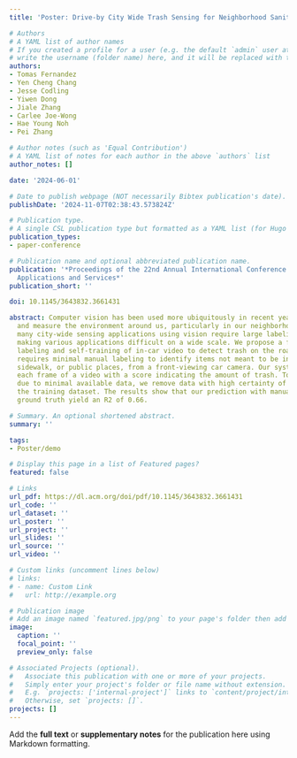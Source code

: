 ```yaml
---
title: 'Poster: Drive-by City Wide Trash Sensing for Neighborhood Sanitation Need'

# Authors
# A YAML list of author names
# If you created a profile for a user (e.g. the default `admin` user at `content/authors/admin/`), 
# write the username (folder name) here, and it will be replaced with their full name and linked to their profile.
authors:
- Tomas Fernandez
- Yen Cheng Chang
- Jesse Codling
- Yiwen Dong
- Jiale Zhang
- Carlee Joe-Wong
- Hae Young Noh
- Pei Zhang

# Author notes (such as 'Equal Contribution')
# A YAML list of notes for each author in the above `authors` list
author_notes: []

date: '2024-06-01'

# Date to publish webpage (NOT necessarily Bibtex publication's date).
publishDate: '2024-11-07T02:38:43.573824Z'

# Publication type.
# A single CSL publication type but formatted as a YAML list (for Hugo requirements).
publication_types:
- paper-conference

# Publication name and optional abbreviated publication name.
publication: '*Proceedings of the 22nd Annual International Conference on Mobile Systems,
  Applications and Services*'
publication_short: ''

doi: 10.1145/3643832.3661431

abstract: Computer vision has been used more ubiquitously in recent years to understand
  and measure the environment around us, particularly in our neighborhoods. However,
  many city-wide sensing applications using vision require large labeling efforts,
  making various applications difficult on a wide scale. We propose a framework for
  labeling and self-training of in-car video to detect trash on the roads. Our approach
  requires minimal manual labeling to identify items not meant to be in the street,
  sidewalk, or public places, from a front-viewing car camera. Our system provides
  each frame of a video with a score indicating the amount of trash. To prevent overfitting,
  due to minimal available data, we remove data with high certainty of trash from
  the training dataset. The results show that our prediction with manually labeled
  ground truth yield an R2 of 0.66.

# Summary. An optional shortened abstract.
summary: ''

tags:
- Poster/demo

# Display this page in a list of Featured pages?
featured: false

# Links
url_pdf: https://dl.acm.org/doi/pdf/10.1145/3643832.3661431
url_code: ''
url_dataset: ''
url_poster: ''
url_project: ''
url_slides: ''
url_source: ''
url_video: ''

# Custom links (uncomment lines below)
# links:
# - name: Custom Link
#   url: http://example.org

# Publication image
# Add an image named `featured.jpg/png` to your page's folder then add a caption below.
image:
  caption: ''
  focal_point: ''
  preview_only: false

# Associated Projects (optional).
#   Associate this publication with one or more of your projects.
#   Simply enter your project's folder or file name without extension.
#   E.g. `projects: ['internal-project']` links to `content/project/internal-project/index.md`.
#   Otherwise, set `projects: []`.
projects: []
---
```


Add the **full text** or **supplementary notes** for the publication here using Markdown formatting.
